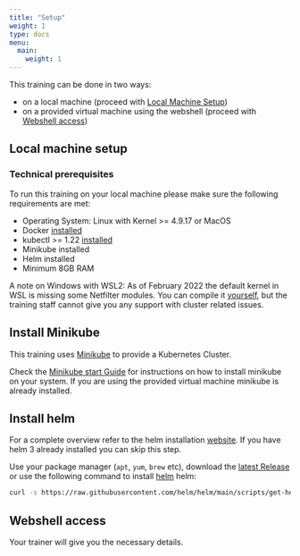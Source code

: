```yaml
---
title: "Setup"
weight: 1
type: docs
menu:
  main:
    weight: 1
---
```


This training can be done in two ways:

* on a local machine (proceed with [Local Machine Setup](#local-setup))
* on a provided virtual machine using the webshell (proceed with [Webshell access](#webshell-access))


## Local machine setup


### Technical prerequisites

To run this training on your local machine please make sure the following requirements are met:

* Operating System: Linux with Kernel >= 4.9.17 or MacOS
* Docker [installed](https://docs.docker.com/get-docker/)
* kubectl >= 1.22 [installed](https://kubernetes.io/docs/tasks/tools/#kubectl)
* Minikube installed
* Helm installed
* Minimum 8GB RAM

A note on Windows with WSL2: As of February 2022 the default kernel in WSL is missing some Netfilter modules. You can compile it [yourself](https://github.com/cilium/cilium/issues/17745#issuecomment-1004299480), but the training staff cannot give you any support with cluster related issues.


## Install Minikube

This training uses [Minikube](https://minikube.sigs.k8s.io/docs/) to provide a Kubernetes Cluster.

Check the [Minikube start Guide](https://minikube.sigs.k8s.io/docs/start/) for instructions on how to install minikube on your system. If you are using the provided virtual machine minikube is already installed.


## Install helm

For a complete overview refer to the helm installation [website](https://helm.sh/docs/intro/install/). If you have helm 3 already installed you can skip this step.

Use your package manager (`apt`, `yum`, `brew` etc), download the [latest Release](https://github.com/helm/helm/releases) or use the following command to install [helm](https://helm.sh/docs/intro/install/) helm:

```bash
curl -s https://raw.githubusercontent.com/helm/helm/main/scripts/get-helm-3 | bash
```


## Webshell access

Your trainer will give you the necessary details.
